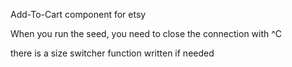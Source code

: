 Add-To-Cart component for etsy

When you run the seed, you need to close the connection with ^C

there is a size switcher function written if needed